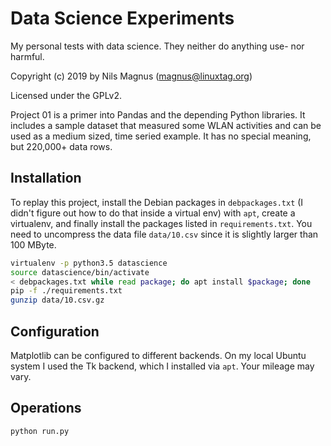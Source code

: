 Data Science Experiments
========================

My personal tests with data science. They neither do anything use- nor harmful.

Copyright (c) 2019 by Nils Magnus (magnus@linuxtag.org)

Licensed under the GPLv2.

Project 01 is a primer into Pandas and the depending Python libraries. It includes a sample dataset that measured some WLAN activities and can be used as a medium sized, time seried example. It has no special meaning, but 220,000+ data rows.

Installation
------------

To replay this project, install the Debian packages in `debpackages.txt` (I didn't figure out how to do that inside a virtual env) with `apt`, create a virtualenv, and finally install the packages listed in `requirements.txt`. You need to uncompress the data file `data/10.csv` since it is slightly larger than 100 MByte.


```bash
virtualenv -p python3.5 datascience
source datascience/bin/activate
< debpackages.txt while read package; do apt install $package; done
pip -f ./requirements.txt
gunzip data/10.csv.gz
```


Configuration
-------------

Matplotlib can be configured to different backends. On my local Ubuntu system I used the Tk backend, which I installed via `apt`. Your mileage may vary.

Operations
----------

```bash
python run.py
```
